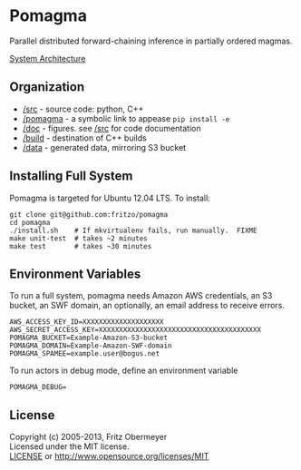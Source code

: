 Pomagma
=======

Parallel distributed forward-chaining inference in partially ordered magmas.

[System Architecture](src/README.md)

Organization
------------

- [/src](src) - source code: python, C++
- [/pomagma](pomagma) - a symbolic link to appease `pip install -e`
- [/doc](doc) - figures. see [/src](/src) for code documentation
- [/build](build) - destination of C++ builds
- [/data](data) - generated data, mirroring S3 bucket

Installing Full System
----------------------

Pomagma is targeted for Ubuntu 12.04 LTS.
To install:

    git clone git@github.com:fritzo/pomagma
    cd pomagma
    ./install.sh    # If mkvirtualenv fails, run manually.  FIXME
    make unit-test  # takes ~2 minutes
    make test       # takes ~30 minutes

Environment Variables
---------------------

To run a full system, pomagma needs Amazon AWS credentials,
an S3 bucket, an SWF domain, an optionally, an email address to receive errors.
 
    AWS_ACCESS_KEY_ID=XXXXXXXXXXXXXXXXXXXX
    AWS_SECRET_ACCESS_KEY=XXXXXXXXXXXXXXXXXXXXXXXXXXXXXXXXXXXXXXXX
    POMAGMA_BUCKET=Example-Amazon-S3-bucket
    POMAGMA_DOMAIN=Example-Amazon-SWF-domain
    POMAGMA_SPAMEE=example.user@bogus.net

To run actors in debug mode, define an environment variable

    POMAGMA_DEBUG=

License
-------

Copyright (c) 2005-2013, Fritz Obermeyer <br/>
Licensed under the MIT license. <br/>
[LICENSE](LICENSE) or http://www.opensource.org/licenses/MIT
